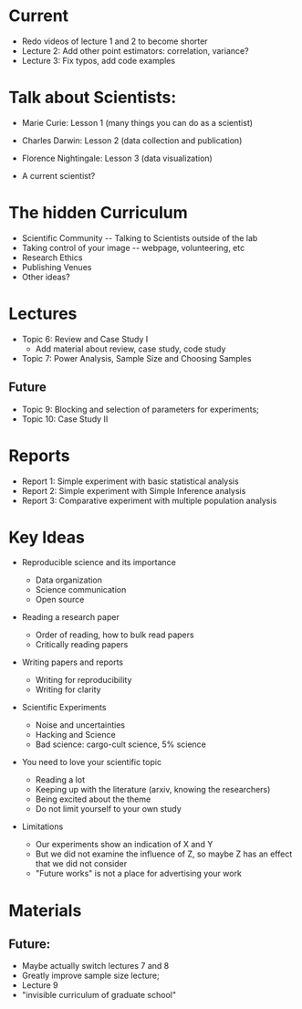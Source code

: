 # Current
- Redo videos of lecture 1 and 2 to become shorter
- Lecture 2: Add other point estimators: correlation, variance?
- Lecture 3: Fix typos, add code examples

# Talk about Scientists:
- Marie Curie: Lesson 1 (many things you can do as a scientist)
- Charles Darwin: Lesson 2 (data collection and publication)
- Florence Nightingale: Lesson 3 (data visualization)

- A current scientist?

# The hidden Curriculum
- Scientific Community -- Talking to Scientists outside of the lab
- Taking control of your image -- webpage, volunteering, etc
- Research Ethics
- Publishing Venues
- Other ideas?

# Lectures
- Topic 6: Review and Case Study I
  - Add material about review, case study, code study
- Topic 7: Power Analysis, Sample Size and Choosing Samples

## Future
- Topic 9: Blocking and selection of parameters for experiments;
- Topic 10: Case Study II

# Reports
- Report 1: Simple experiment with basic statistical analysis
- Report 2: Simple experiment with Simple Inference analysis
- Report 3: Comparative experiment with multiple population analysis

# Key Ideas
- Reproducible science and its importance
  - Data organization
  - Science communication
  - Open source

- Reading a research paper
  - Order of reading, how to bulk read papers
  - Critically reading papers

- Writing papers and reports
  - Writing for reproducibility
  - Writing for clarity

- Scientific Experiments
  - Noise and uncertainties
  - Hacking and Science
  - Bad science: cargo-cult science, 5% science

- You need to love your scientific topic
  - Reading a lot
  - Keeping up with the literature (arxiv, knowing the researchers)
  - Being excited about the theme
  - Do not limit yourself to your own study

- Limitations
  - Our experiments show an indication of X and Y
  - But we did not examine the influence of Z, so maybe Z has an effect that we did not consider
  - "Future works" is not a place for advertising your work

# Materials

## Future:
- Maybe actually switch lectures 7 and 8
- Greatly improve sample size lecture;
- Lecture 9
- "invisible curriculum of graduate school"
